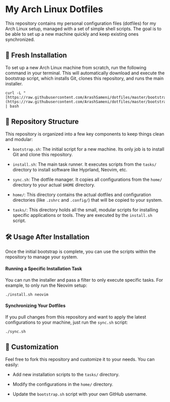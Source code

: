 My Arch Linux Dotfiles
======================

This repository contains my personal configuration files (dotfiles) for my Arch Linux setup, managed with a set of simple shell scripts. The goal is to be able to set up a new machine quickly and keep existing ones synchronized.

🚀 Fresh Installation
---------------------

To set up a new Arch Linux machine from scratch, run the following command in your terminal. This will automatically download and execute the bootstrap script, which installs Git, clones this repository, and runs the main installer.

    curl -L "[https://raw.githubusercontent.com/ArashSameni/dotfiles/master/bootstrap.sh](https://raw.githubusercontent.com/ArashSameni/dotfiles/master/bootstrap.sh)" | bash
    

📂 Repository Structure
-----------------------

This repository is organized into a few key components to keep things clean and modular:

*   `bootstrap.sh`: The initial script for a new machine. Its only job is to install Git and clone this repository.
    
*   `install.sh`: The main task runner. It executes scripts from the `tasks/` directory to install software like Hyprland, Neovim, etc.
    
*   `sync.sh`: The dotfile manager. It copies all configurations from the `home/` directory to your actual `$HOME` directory.
    
*   `home/`: This directory contains the actual dotfiles and configuration directories (like `.zshrc` and `.config/`) that will be copied to your system.
    
*   `tasks/`: This directory holds all the small, modular scripts for installing specific applications or tools. They are executed by the `install.sh` script.
    

🛠️ Usage After Installation
----------------------------

Once the initial bootstrap is complete, you can use the scripts within the repository to manage your system.

#### Running a Specific Installation Task

You can run the installer and pass a filter to only execute specific tasks. For example, to only run the Neovim setup:

    ./install.sh neovim
    

#### Synchronizing Your Dotfiles

If you pull changes from this repository and want to apply the latest configurations to your machine, just run the `sync.sh` script:

    ./sync.sh
    

🎨 Customization
----------------

Feel free to fork this repository and customize it to your needs. You can easily:

*   Add new installation scripts to the `tasks/` directory.
    
*   Modify the configurations in the `home/` directory.
    
*   Update the `bootstrap.sh` script with your own GitHub username.
